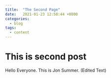 ```yaml
---
title:  "The Second Page"
date:   2021-01-23 12:58:44 +0800
categories: 
  - blog
tags:
  - content
---
```


# This is second post

Hello Everyone. This is Jon Summer. (Edited Text)
